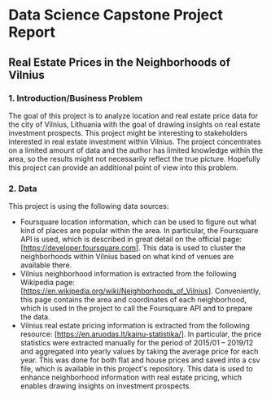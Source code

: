 # Data Science Capstone Project Report
## Real Estate Prices in the Neighborhoods of Vilnius

### 1. Introduction/Business Problem

The goal of this project is to analyze location and real estate price data for the city of Vilnius, Lithuania with the goal of drawing insights on real estate investment prospects. This project might be interesting to stakeholders interested in real estate investment within Vilnius. The project concentrates on a limited amount of data and the author has limited knowledge within the area, so the results might not necessarily reflect the true picture. Hopefully this project can provide an additional point of view into this problem.

### 2. Data

This project is using the following data sources:
- Foursquare location information, which can be used to figure out what kind of places are popular within the area. In particular, the Foursquare API is used, which is described in great detail on the official page: [https://developer.foursquare.com]. This data is used to cluster the neighborhoods within Vilnius based on what kind of venues are available there.
- Vilnius neighborhood information is extracted from the following Wikipedia page: [https://en.wikipedia.org/wiki/Neighborhoods_of_Vilnius]. Conveniently, this page contains the area and coordinates of each neighborhood, which is used in the project to call the Foursquare API and to prepare the data.
- Vilnius real estate pricing information is extracted from the following resource: [https://en.aruodas.lt/kainu-statistika/]. In particular, the price statistics were extracted manually for the period of 2015/01 – 2019/12 and aggregated into yearly values by taking the average price for each year. This was done for both flat and house prices and saved into a csv file, which is available in this project's repository. This data is used to enhance neighborhood information with real estate pricing, which enables drawing insights on investment prospects.